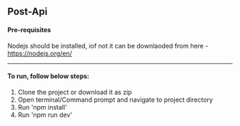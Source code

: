 ## Post-Api


#### Pre-requisites
Nodejs should be installed, iof not it can be downlaoded from here - https://nodejs.org/en/

------------

#### To run, follow below steps:
1. Clone the project  or download it as zip
2. Open terminal/Command prompt and navigate to project directory
3. Run 'npm install'
4. Run 'npm run dev'






